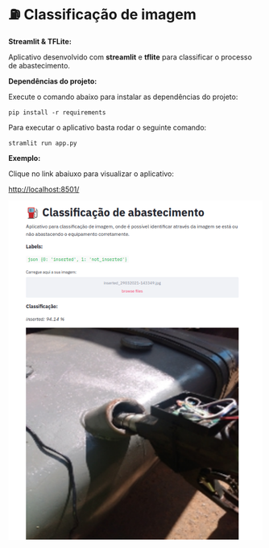 # :fuelpump: Classificação de imagem


**Streamlit & TFLite:**

Aplicativo desenvolvido com **streamlit** e **tflite** para classificar o processo de abastecimento.

**Dependências do projeto:**

Execute o comando abaixo para instalar as dependências do projeto:

	pip install -r requirements


Para executar o aplicativo basta rodar o seguinte comando:

	stramlit run app.py

**Exemplo:**

Clique no link abaiuxo para visualizar o aplicativo:

<a href='http://localhost:8501/'>http://localhost:8501/</a>

<img src='app.png' alt='imagem não carregada'>